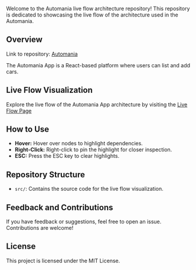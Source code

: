 Welcome to the Automania live flow architecture repository! This repository is dedicated to showcasing the live flow of the architecture used in the Automania.

## Overview
Link to repository: [Automania](https://github.com/TodorYadkov/Automania)

The Automania App is a React-based platform where users can list and add cars.

## Live Flow Visualization

Explore the live flow of the Automania App architecture by visiting the [Live Flow Page](https://todoryadkov.github.io/Automania_Live_Flow_Architecture/)

## How to Use

- **Hover:** Hover over nodes to highlight dependencies.
- **Right-Click:** Right-click to pin the highlight for closer inspection.
- **ESC:** Press the ESC key to clear highlights.

## Repository Structure

- `src/`: Contains the source code for the live flow visualization.

## Feedback and Contributions

If you have feedback or suggestions, feel free to open an issue. Contributions are welcome!

## License

This project is licensed under the MIT License.